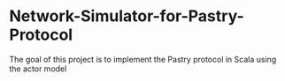 Network-Simulator-for-Pastry-Protocol
=====================================

The goal of this project is to implement the Pastry protocol in Scala using the actor model
